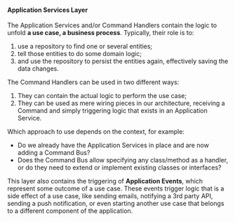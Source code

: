#### **Application Services Layer**

The Application Services and/or Command Handlers contain the logic to unfold **a use case, a business process**. Typically, their role is to:

1. use a repository to find one or several entities;
2. tell those entities to do some domain logic;
3.  and use the repository to persist the entities again, effectively saving the data changes.

The Command Handlers can be used in two different ways:

1. They can contain the actual logic to perform the use case;
2. They can be used as mere wiring pieces in our architecture, receiving a Command and simply triggering logic that exists in an Application Service.

Which approach to use depends on the context, for example:

* Do we already have the Application Services in place and are now adding a Command Bus?
* Does the Command Bus allow specifying any class/method as a handler, or do they need to extend or implement existing classes or interfaces?

This layer also contains the triggering of **Application Events**, which represent some outcome of a use case. These events trigger logic that is a side effect of a use case, like sending emails, notifying a 3rd party API, sending a push notification, or even starting another use case that belongs to a different component of the application.